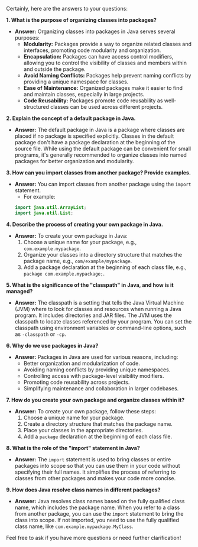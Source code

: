 Certainly, here are the answers to your questions:

**1. What is the purpose of organizing classes into packages?**
- **Answer:** Organizing classes into packages in Java serves several purposes:
     - **Modularity:** Packages provide a way to organize related classes and interfaces, promoting code modularity and organization.
     - **Encapsulation:** Packages can have access control modifiers, allowing you to control the visibility of classes and members within and outside the package.
     - **Avoid Naming Conflicts:** Packages help prevent naming conflicts by providing a unique namespace for classes.
     - **Ease of Maintenance:** Organized packages make it easier to find and maintain classes, especially in large projects.
     - **Code Reusability:** Packages promote code reusability as well-structured classes can be used across different projects.

**2. Explain the concept of a default package in Java.**
- **Answer:** The default package in Java is a package where classes are placed if no package is specified explicitly. Classes in the default package don't have a package declaration at the beginning of the source file. While using the default package can be convenient for small programs, it's generally recommended to organize classes into named packages for better organization and modularity.

**3. How can you import classes from another package? Provide examples.**
- **Answer:** You can import classes from another package using the `import` statement. 
    -   For example:
   ```java
   import java.util.ArrayList;
   import java.util.List;
   ```

**4. Describe the process of creating your own package in Java.**
- **Answer:** To create your own package in Java:
     1. Choose a unique name for your package, e.g., `com.example.mypackage`.
     2. Organize your classes into a directory structure that matches the package name, e.g., `com/example/mypackage`.
     3. Add a package declaration at the beginning of each class file, e.g., `package com.example.mypackage;`.

**5. What is the significance of the "classpath" in Java, and how is it managed?**
- **Answer:** The classpath is a setting that tells the Java Virtual Machine (JVM) where to look for classes and resources when running a Java program. It includes directories and JAR files. The JVM uses the classpath to locate classes referenced by your program. You can set the classpath using environment variables or command-line options, such as `-classpath` or `-cp`.

**6. Why do we use packages in Java?**
- **Answer:** Packages in Java are used for various reasons, including:
     - Better organization and modularization of code.
     - Avoiding naming conflicts by providing unique namespaces.
     - Controlling access with package-level visibility modifiers.
     - Promoting code reusability across projects.
     - Simplifying maintenance and collaboration in larger codebases.

**7. How do you create your own package and organize classes within it?**
- **Answer:** To create your own package, follow these steps:
     1. Choose a unique name for your package.
     2. Create a directory structure that matches the package name.
     3. Place your classes in the appropriate directories.
     4. Add a `package` declaration at the beginning of each class file.

**8. What is the role of the "import" statement in Java?**
   - **Answer:** The `import` statement is used to bring classes or entire packages into scope so that you can use them in your code without specifying their full names. It simplifies the process of referring to classes from other packages and makes your code more concise.

**9. How does Java resolve class names in different packages?**
- **Answer:** Java resolves class names based on the fully qualified class name, which includes the package name. When you refer to a class from another package, you can use the `import` statement to bring the class into scope. If not imported, you need to use the fully qualified class name, like `com.example.mypackage.MyClass`.

Feel free to ask if you have more questions or need further clarification!